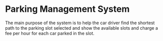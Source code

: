 # Parking Management System
The main purpose of the system is to help the car driver find the shortest path to the parking slot selected and show the available slots and charge a fee per hour for  each car parked in the slot.
